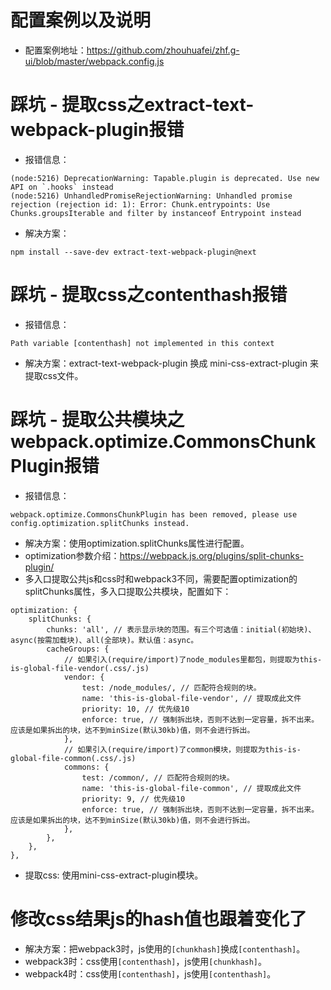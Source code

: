 # 配置案例以及说明
* 配置案例地址：https://github.com/zhouhuafei/zhf.g-ui/blob/master/webpack.config.js

# 踩坑 - 提取css之extract-text-webpack-plugin报错
* 报错信息：
```
(node:5216) DeprecationWarning: Tapable.plugin is deprecated. Use new API on `.hooks` instead
(node:5216) UnhandledPromiseRejectionWarning: Unhandled promise rejection (rejection id: 1): Error: Chunk.entrypoints: Use Chunks.groupsIterable and filter by instanceof Entrypoint instead
```
* 解决方案：
```
npm install --save-dev extract-text-webpack-plugin@next
```

# 踩坑 - 提取css之contenthash报错
* 报错信息：
```
Path variable [contenthash] not implemented in this context
```
* 解决方案：extract-text-webpack-plugin 换成 mini-css-extract-plugin 来提取css文件。

# 踩坑 - 提取公共模块之webpack.optimize.CommonsChunkPlugin报错
* 报错信息：
```
webpack.optimize.CommonsChunkPlugin has been removed, please use config.optimization.splitChunks instead.
```
* 解决方案：使用optimization.splitChunks属性进行配置。
* optimization参数介绍：https://webpack.js.org/plugins/split-chunks-plugin/
* 多入口提取公共js和css时和webpack3不同，需要配置optimization的splitChunks属性，多入口提取公共模块，配置如下：
```
optimization: {
    splitChunks: {
        chunks: 'all', // 表示显示块的范围。有三个可选值：initial(初始块)、async(按需加载块)、all(全部块)。默认值：async。
        cacheGroups: {
            // 如果引入(require/import)了node_modules里都包，则提取为this-is-global-file-vendor(.css/.js)
            vendor: {
                test: /node_modules/, // 匹配符合规则的块。
                name: 'this-is-global-file-vendor', // 提取成此文件
                priority: 10, // 优先级10
                enforce: true, // 强制拆出块，否则不达到一定容量，拆不出来。应该是如果拆出的块，达不到minSize(默认30kb)值，则不会进行拆出。
            },
            // 如果引入(require/import)了common模块，则提取为this-is-global-file-common(.css/.js)
            commons: {
                test: /common/, // 匹配符合规则的块。
                name: 'this-is-global-file-common', // 提取成此文件
                priority: 9, // 优先级10
                enforce: true, // 强制拆出块，否则不达到一定容量，拆不出来。应该是如果拆出的块，达不到minSize(默认30kb)值，则不会进行拆出。
            },
        },
    },
},
```
* 提取css: 使用mini-css-extract-plugin模块。

# 修改css结果js的hash值也跟着变化了
* 解决方案：把webpack3时，js使用的```[chunkhash]```换成```[contenthash]```。
* webpack3时：css使用```[contenthash]```，js使用```[chunkhash]```。
* webpack4时：css使用```[contenthash]```，js使用```[contenthash]```。
